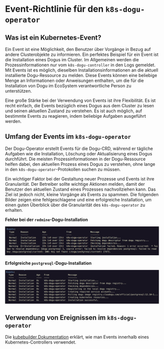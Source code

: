 # Event-Richtlinie für den `k8s-dogu-operator`

## Was ist ein Kubernetes-Event?

Ein Event ist eine Möglichkeit, den Benutzer über Vorgänge in Bezug auf andere Clusterobjekte zu informieren. Ein
perfektes Beispiel für ein Event ist die Installation eines Dogus im Cluster. Im Allgemeinen werden die
Prozessinformationen nur vom `k8s-dogu-controller` in den Logs gemeldet. Mit Events ist es möglich,
dieselben Installationsinformationen an die aktuell installierte Dogu-Ressource zu melden. Diese Events können eine
beliebige Menge an Informationen oder Anweisungen enthalten, um die für die Installation von Dogu im EcoSystem
verantwortliche Person zu unterstützen.

Eine große Stärke bei der Verwendung von Events ist ihre Flexibilität. Es ist recht einfach, die Events
bezüglich eines Dogus aus dem Cluster zu lesen und seinen aktuellen Zustand zu verstehen. Es ist auch möglich, auf
bestimmte Events zu reagieren, indem beliebige Aufgaben ausgeführt werden.

## Umfang der Events im `k8s-dogu-operator`

Der Dogu-Operator erstellt Events für die Dogu-CRD, während er tägliche Aufgaben wie die Installation, Löschung oder
Aktualisierung eines Dogus durchführt. Die meisten Prozessinformationen in der Dogu-Ressource helfen dabei, den
aktuellen
Prozess eines Dogus zu verstehen, ohne lange in den `k8s-dogu-operator`-Protokollen suchen zu müssen.

Ein wichtiger Faktor bei der Gestaltung neuer Prozesse und Events ist ihre Granularität. Der Betreiber sollte
wichtige Aktionen melden, damit der Benutzer den aktuellen Zustand eines Prozesses nachvollziehen kann. Das Ziel ist
jedoch nicht, kleine Vorgänge als Events zu spammen. Die folgenden Bilder zeigen eine fehlgeschlagene und eine
erfolgreiche Installation, um einen guten Überblick über die Granularität des `k8s-dogu-operator` zu erhalten.

**Fehler bei der `redmine`-Dogu-Installation**

![Bild, das die Ereignisse beim Auftreten eines Fehlers bei der Installation des `postgresql` Dogu zeigt.](figures/events_with_errors.png)

**Erfolgreiche `postgresql`-Dogu-Installation**

![Bild mit Ereignissen für die erfolgreiche Installation des `postgresql` Dogu.](figures/events_without_errors.png)

## Verwendung von Ereignissen im `k8s-dogu-operator`

Die [kubebuilder Dokumentation](https://book-v1.book.kubebuilder.io/beyond_basics/creating_events.html) erklärt, wie man
Events innerhalb eines Kubernetes-Controllers verwendet.